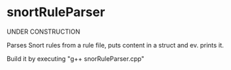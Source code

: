 # snortRuleParser

UNDER CONSTRUCTION

Parses Snort rules from a rule file, puts content in a struct and ev. prints it.

Build it by executing "g++ snorRuleParser.cpp"
